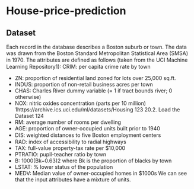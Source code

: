 # House-price-prediction
## Dataset
Each record in the database describes a Boston suburb or town. The data was drawn from the Boston Standard Metropolitan Statistical Area (SMSA) in 1970. The attributes are deﬁned as follows (taken from the UCI Machine Learning Repository1): 
CRIM: per capita crime rate by town 
  - ZN: proportion of residential land zoned for lots over 25,000 sq.ft. 
  - INDUS: proportion of non-retail business acres per town 
  - CHAS: Charles River dummy variable (= 1 if tract bounds river; 0 otherwise) 
  - NOX: nitric oxides concentration (parts per 10 million) 1https://archive.ics.uci.edu/ml/datasets/Housing 123 20.2. Load the Dataset 124 
  - RM: average number of rooms per dwelling 
  - AGE: proportion of owner-occupied units built prior to 1940 
  - DIS: weighted distances to ﬁve Boston employment centers 
  - RAD: index of accessibility to radial highways 
  - TAX: full-value property-tax rate per $10,000 
  - PTRATIO: pupil-teacher ratio by town 
  - B: 1000(Bk−0.63)2 where Bk is the proportion of blacks by town 
  - LSTAT: % lower status of the population 
  - MEDV: Median value of owner-occupied homes in $1000s We can see that the input attributes have a mixture of units.
